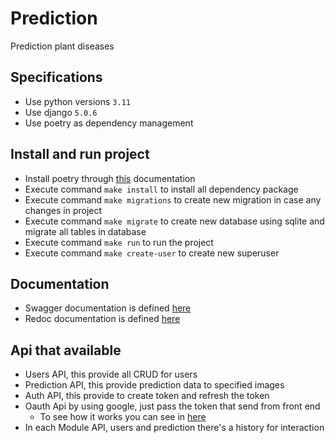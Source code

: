 # Prediction

Prediction plant diseases

## Specifications

* Use python versions `3.11`
* Use django `5.0.6`
* Use poetry as dependency management

## Install and run project

* Install poetry through [this](https://python-poetry.org/docs/) documentation
* Execute command `make install` to install all dependency package
* Execute command `make migrations` to create new migration in case any changes in project
* Execute command `make migrate` to create new database using sqlite and migrate all tables in database
* Execute command `make run` to run the project
* Execute command `make create-user` to create new superuser

## Documentation

* Swagger documentation is defined [here](http://localhost:8000/swagger)
* Redoc documentation is defined [here](http://localhost:8000/redoc)

## Api that available

* Users API, this provide all CRUD for users
* Prediction API, this provide prediction data to specified images
* Auth API, this provide to create token and refresh the token
* Oauth Api by using google, just pass the token that send from front end
  * To see how it works you can see in [here](https://developers.google.com/identity/gsi/web/guides/verify-google-id-token)
* In each Module API, users and prediction there's a history for interaction

